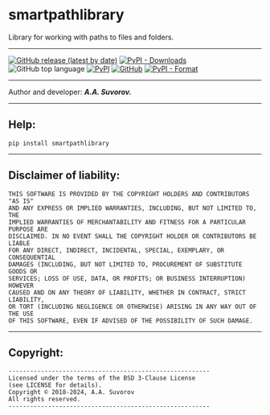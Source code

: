 # smartpathlibrary
Library for working with paths to files and folders.

---

[![GitHub release (latest by date)](https://img.shields.io/github/v/release/smartlegionlab/smartpathlibrary)](https://github.com/smartlegionlab/smartpathlibrary/)
[![PyPI - Downloads](https://img.shields.io/pypi/dm/smartpathlibrary?label=pypi%20downloads)](https://pypi.org/project/smartpathlibrary/)
![GitHub top language](https://img.shields.io/github/languages/top/smartlegionlab/smartpathlibrary)
[![PyPI](https://img.shields.io/pypi/v/smartpathlibrary)](https://pypi.org/project/smartpathlibrary)
[![GitHub](https://img.shields.io/github/license/smartlegionlab/smartpathlibrary)](https://github.com/smartlegionlab/smartpathlibrary/blob/master/LICENSE)
[![PyPI - Format](https://img.shields.io/pypi/format/smartpathlibrary)](https://pypi.org/project/smartpathlibrary)

***

Author and developer: ___A.A. Suvorov.___

***

## Help:

`pip install smartpathlibrary`

***

## Disclaimer of liability:

    THIS SOFTWARE IS PROVIDED BY THE COPYRIGHT HOLDERS AND CONTRIBUTORS "AS IS"
    AND ANY EXPRESS OR IMPLIED WARRANTIES, INCLUDING, BUT NOT LIMITED TO, THE
    IMPLIED WARRANTIES OF MERCHANTABILITY AND FITNESS FOR A PARTICULAR PURPOSE ARE
    DISCLAIMED. IN NO EVENT SHALL THE COPYRIGHT HOLDER OR CONTRIBUTORS BE LIABLE
    FOR ANY DIRECT, INDIRECT, INCIDENTAL, SPECIAL, EXEMPLARY, OR CONSEQUENTIAL
    DAMAGES (INCLUDING, BUT NOT LIMITED TO, PROCUREMENT OF SUBSTITUTE GOODS OR
    SERVICES; LOSS OF USE, DATA, OR PROFITS; OR BUSINESS INTERRUPTION) HOWEVER
    CAUSED AND ON ANY THEORY OF LIABILITY, WHETHER IN CONTRACT, STRICT LIABILITY,
    OR TORT (INCLUDING NEGLIGENCE OR OTHERWISE) ARISING IN ANY WAY OUT OF THE USE
    OF THIS SOFTWARE, EVEN IF ADVISED OF THE POSSIBILITY OF SUCH DAMAGE.

***

## Copyright:
    --------------------------------------------------------
    Licensed under the terms of the BSD 3-Clause License
    (see LICENSE for details).
    Copyright © 2018-2024, A.A. Suvorov
    All rights reserved.
    --------------------------------------------------------

